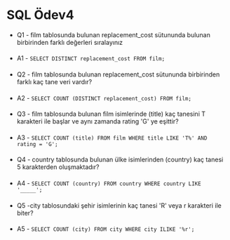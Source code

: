 # SQL Ödev4
####
* Q1 - film tablosunda bulunan replacement_cost sütununda bulunan birbirinden farklı değerleri sıralayınız
####
* A1 - `SELECT DISTINCT replacement_cost FROM film;`
####
* Q2 - film tablosunda bulunan replacement_cost sütununda birbirinden farklı kaç tane veri vardır?
####
* A2 - `SELECT COUNT (DISTINCT replacement_cost) FROM film;`
####
* Q3 - film tablosunda bulunan film isimlerinde (title) kaç tanesini T karakteri ile başlar ve aynı zamanda rating 'G' ye eşittir?
####
* A3 - `SELECT COUNT (title) FROM film WHERE title LIKE 'T%' AND rating = 'G';`
####
* Q4 - country tablosunda bulunan ülke isimlerinden (country) kaç tanesi 5 karakterden oluşmaktadır?
####
* A4 - `SELECT COUNT (country) FROM country WHERE country LIKE '_____';`
####
* Q5 -city tablosundaki şehir isimlerinin kaç tanesi 'R' veya r karakteri ile biter?
####
* A5 - `SELECT COUNT (city) FROM city WHERE city ILIKE '%r';`